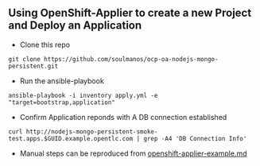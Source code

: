 ## Using OpenShift-Applier to create a new Project and Deploy an Application

* Clone this repo

`git clone https://github.com/soulmanos/ocp-oa-nodejs-mongo-persistent.git`  

* Run the ansible-playbook

`ansible-playbook -i inventory apply.yml -e "target=bootstrap,application"`

* Confirm Application reponds with A DB connection established

`curl http://nodejs-mongo-persistent-smoke-test.apps.$GUID.example.opentlc.com | grep -A4 'DB Connection Info'`

* Manual steps can be reproduced from [openshift-applier-example.md](openshift-applier-example.md)
